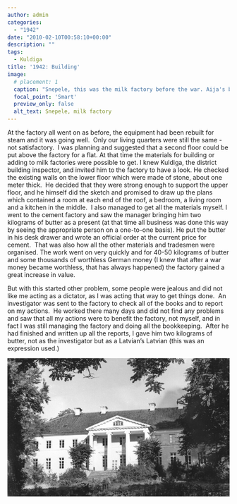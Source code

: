 ```yaml
---
author: admin
categories:
  - "1942"
date: "2010-02-10T00:58:10+00:00"
description: ""
tags:
  - Kuldiga
title: '1942: Building'
image: 
  # placement: 1
  caption: "Snepele, this was the milk factory before the war. Aija's birthplace. Taken 1977"
  focal_point: 'Smart'
  preview_only: false
  alt_text: Snepele, milk factory
---
```


At the factory all went on as before, the equipment had been rebuilt for steam and it was going well.  Only our living quarters were still the same - not satisfactory.  I was planning and suggested that a second floor could be put above the factory for a flat. At that time the materials for building or adding to milk factories were possible to get. I knew Kuldiga, the district building inspector, and invited him to the factory to have a look. He checked the existing walls on the lower floor which were made of stone, about one meter thick.  He decided that they were strong enough to support the upper floor, and he himself did the sketch and promised to draw up the plans which contained a room at each end of the roof, a bedroom, a living room and a kitchen in the middle.  I also managed to get all the materials myself. I went to the cement factory and saw the manager bringing him two kilograms of butter as a present (at that time all business was done this way by seeing the appropriate person on a one-to-one basis). He put the butter in his desk drawer and wrote an official order at the current price for cement.  That was also how all the other materials and tradesmen were organised. The work went on very quickly and for 40-50 kilograms of butter and some thousands of worthless German money (I knew that after a war money became worthless, that has always happened) the factory gained a great increase in value.

But with this started other problem, some people were jealous and did not like me acting as a dictator, as I was acting that way to get things done.  An investigator was sent to the factory to check all of the books and to report on my actions.  He worked there many days and did not find any problems and saw that all my actions were to benefit the factory, not myself, and in fact I was still managing the factory and doing all the bookkeeping.  After he had finished and written up all the reports, I gave him two kilograms of butter, not as the investigator but as a Latvian’s Latvian (this was an expression used.)

![Snepele School building 1977](4319829833_c1415dc557_c.jpg "Snepele school (Aija's first school), taken 1977")
